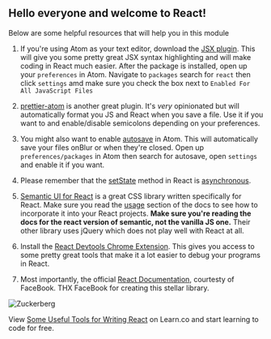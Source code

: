 
## Hello everyone and welcome to React!

Below are some helpful resources that will help you in this module

1. If you're using Atom as your text editor, download the [JSX plugin](https://orktes.github.io/atom-react/). This will give you some pretty great JSX syntax highlighting and will make coding in React much easier. After the package is installed, open up your `preferences` in Atom. Navigate to `packages` search for `react` then click `settings` amd make sure you check the box next to `Enabled For All JavaScript Files`

2. [prettier-atom](https://github.com/prettier/prettier-atom) is another great plugin. It's *very* opinionated but will automatically format you JS and React when you save a file. Use it if you want to and enable/disable semicolons depending on your preferences.

3. You might also want to enable [autosave](https://atom.io/packages/autosave) in Atom. This will automatically save your files onBlur or when they're closed. Open up `preferences/packages` in Atom then search for autosave, open `settings` and enable it if you want.

4. Please remember that the [setState](https://reactjs.org/docs/react-component.html#setstate) method in React is [asynchronous](https://medium.com/@wereHamster/beware-react-setstate-is-asynchronous-ce87ef1a9cf3).

4. [Semantic UI for React](https://react.semantic-ui.com/introduction) is a great CSS library written specifically for React. Make sure you read the [usage](https://react.semantic-ui.com/usage) section of the docs to see how to incorporate it into your React projects. **Make sure you're reading the docs for the react version of semantic, not the vanilla JS one.** Their other library uses jQuery which does not play well with React at all.

5. Install the [React Devtools Chrome Extension](https://chrome.google.com/webstore/detail/react-developer-tools/fmkadmapgofadopljbjfkapdkoienihi?hl=en). This gives you access to some pretty great tools that make it a lot easier to debug your programs in React.

5. Most importantly, the official [React Documentation](https://reactjs.org/), courtesty of FaceBook. THX FaceBook for creating this stellar library.


![Zuckerberg](https://media.giphy.com/media/MeMue8HRo4Hsc/giphy.gif)


<p class='util--hide'>View <a href='https://learn.co/lessons/some-useful-tools-for-writing-react'>Some Useful Tools for Writing React</a> on Learn.co and start learning to code for free.</p>
